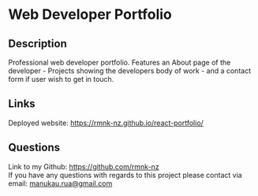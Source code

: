 # Web Developer Portfolio

  ## Description
  Professional web developer portfolio. Features an About page of the developer - Projects showing the developers body of work - and a contact form if user wish to get in touch. 

  ## Links
  Deployed website: https://rmnk-nz.github.io/react-portfolio/
  
  ## Questions
  Link to my Github: https://github.com/rmnk-nz </br>
  If you have any questions with regards to this project please contact via email: manukau.rua@gmail.com </br>
  